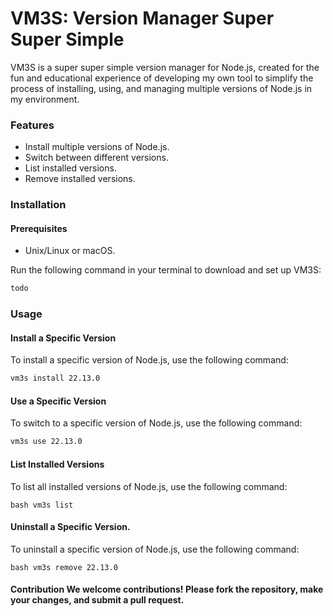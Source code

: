# VM3S: Version Manager Super Super Simple

VM3S is a super super simple version manager for Node.js, created for the fun and educational experience of developing my own tool to simplify the process of installing, using, and managing multiple versions of Node.js in my environment.

### Features 
- Install multiple versions of Node.js. 
- Switch between different versions.
- List installed versions.
- Remove installed versions.

### Installation 
#### Prerequisites 
- Unix/Linux or macOS.

Run the following command in your terminal to download and set up VM3S: 
```bash 
todo
``` 

### Usage 
#### Install a Specific Version
To install a specific version of Node.js, use the following command: 
```bash 
vm3s install 22.13.0
``` 


#### Use a Specific Version
To switch to a specific version of Node.js, use the following command: 
```bash 
vm3s use 22.13.0
``` 


#### List Installed Versions
To list all installed versions of Node.js, use the following command: 
```
bash vm3s list
```


#### Uninstall a Specific Version. 
To uninstall a specific version of Node.js, use the following command: 
```
bash vm3s remove 22.13.0
``` 


#### Contribution We welcome contributions! Please fork the repository, make your changes, and submit a pull request. 
